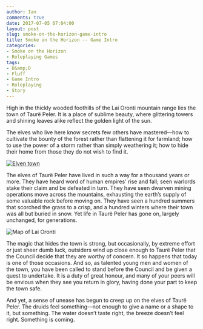 ```yaml
---
author: Ian
comments: true
date: 2017-07-05 07:04:00
layout: post
slug: smoke-on-the-horizon-game-intro
title: Smoke on the Horizon -- Game Intro
categories:
- Smoke on the Horizon
- Roleplaying Games
tags:
- D&amp;D
- Fluff
- Game Intro
- Roleplaying
- Story
---
```


High in the thickly wooded foothills of the Lai Oronti mountain range lies the town of Taurë Peler. It is a place of sublime beauty, where glittering towers and shining leaves alike reflect the golden light of the sun.

The elves who live here know secrets few others have mastered&mdash;how to cultivate the bounty of the forest rather than flattening it for farmland; how to use the power of a storm rather than simply weathering it; how to hide their home from those they do not wish to find it.

[![Elven town](https://ianrenton.com/rpgs/elventown.jpg)](http://anndr.deviantart.com/art/Elven-town-354847308)

The elves of Taurë Peler have lived in such a way for a thousand years or more. They have heard word of human empires' rise and fall; seen warlords stake their claim and be defeated in turn. They have seen dwarven mining operations move across the mountains, exhausting the earth’s supply of some valuable rock before moving on. They have seen a hundred summers that scorched the grass to a crisp, and a hundred winters where their town was all but buried in snow. Yet life in Taurë Peler has gone on, largely unchanged, for generations.

![Map of Lai Oronti](https://ianrenton.com/rpgs/maps/lai-oronti.jpg)

The magic that hides the town is strong, but occasionally, by extreme effort or just sheer dumb luck, outsiders wind up close enough to Taurë Peler that the Council decide that they are worthy of concern. It so happens that today is one of those occasions. And so, as talented young men and women of the town, you have been called to stand before the Council and be given a quest to undertake. It is a duty of great honour, and many of your peers will be envious when they see you return in glory, having done your part to keep the town safe.

And yet, a sense of unease has begun to creep up on the elves of Taurë Peler. The druids feel something&mdash;not enough to give a name or a shape to it, but something. The water doesn’t taste right, the breeze doesn’t feel right. Something is coming.
